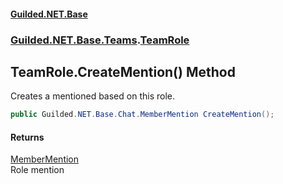 
#### [Guilded.NET.Base](index 'index')
### [Guilded.NET.Base.Teams](index#Guilded_NET_Base_Teams 'Guilded.NET.Base.Teams').[TeamRole](TeamRole 'Guilded.NET.Base.Teams.TeamRole')
## TeamRole.CreateMention() Method
Creates a mentioned based on this role.  
```csharp
public Guilded.NET.Base.Chat.MemberMention CreateMention();
```

#### Returns
[MemberMention](MemberMention 'Guilded.NET.Base.Chat.MemberMention')  
Role mention
